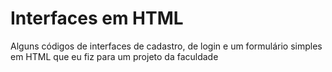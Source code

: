 # Interfaces em HTML
Alguns códigos de interfaces de cadastro, de login e um formulário simples em HTML que eu fiz para um projeto da faculdade
